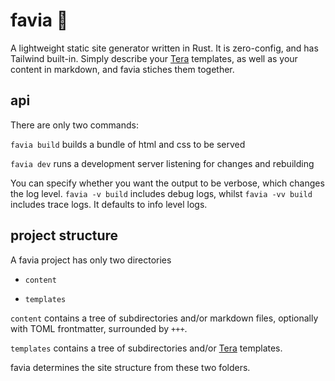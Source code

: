 # favia 🪸

A lightweight static site generator written in Rust. It is zero-config, and has Tailwind built-in. Simply describe your [Tera](https://tera.netlify.app/) templates, as well as your content in markdown, and favia stiches them together.

## api

There are only two commands:

`favia build` builds a bundle of html and css to be served

`favia dev` runs a development server listening for changes and rebuilding

You can specify whether you want the output to be verbose, which changes the log level. `favia -v build` includes debug logs, whilst `favia -vv build` includes trace logs. It defaults to info level logs.

## project structure

A favia project has only two directories

- `content`

- `templates`

`content` contains a tree of subdirectories and/or markdown files, optionally with TOML frontmatter, surrounded by `+++`.

`templates` contains a tree of subdirectories and/or [Tera](https://tera.netlify.app/) templates.

favia determines the site structure from these two folders.
